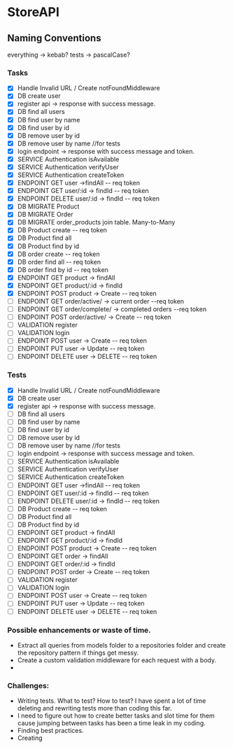 # StoreAPI

## Naming Conventions

everything -> kebab?
tests -> pascalCase?

### Tasks

- [x] Handle Invalid URL / Create notFoundMiddleware
- [x] DB create user
- [x] register api -> response with success message.
- [x] DB find all users
- [x] DB find user by name
- [x] DB find user by id
- [x] DB remove user by id
- [x] DB remove user by name //for tests
- [x] login endpoint -> response with success message and token.
- [x] SERVICE Authentication isAvailable
- [x] SERVICE Authentication verifyUser
- [x] SERVICE Authentication createToken
- [x] ENDPOINT GET user ->findAll -- req token
- [x] ENDPOINT GET user/:id -> findId -- req token
- [x] ENDPOINT DELETE user/:id -> findId -- req token
- [x] DB MIGRATE Product
- [x] DB MIGRATE Order
- [x] DB MIGRATE order_products join table. Many-to-Many
- [x] DB Product create -- req token
- [x] DB Product find all
- [x] DB Product find by id
- [x] DB order create -- req token
- [x] DB order find all -- req token
- [x] DB order find by id -- req token
- [x] ENDPOINT GET product -> findAll
- [x] ENDPOINT GET product/:id -> findId
- [x] ENDPOINT POST product -> Create -- req token
- [ ] ENDPOINT GET order/active/ -> current order --req token
- [ ] ENDPOINT GET order/complete/ -> completed orders --req token
- [ ] ENDPOINT POST order/active/ -> Create -- req token
- [ ] VALIDATION register
- [ ] VALIDATION login
- [ ] ENDPOINT POST user -> Create -- req token
- [ ] ENDPOINT PUT user -> Update -- req token
- [ ] ENDPOINT DELETE user -> DELETE -- req token

### Tests

- [x] Handle Invalid URL / Create notFoundMiddleware
- [x] DB create user
- [x] register api -> response with success message.
- [ ] DB find all users
- [ ] DB find user by name
- [ ] DB find user by id
- [ ] DB remove user by id
- [ ] DB remove user by name //for tests
- [ ] login endpoint -> response with success message and token.
- [ ] SERVICE Authentication isAvailable
- [ ] SERVICE Authentication verifyUser
- [ ] SERVICE Authentication createToken
- [ ] ENDPOINT GET user ->findAll -- req token
- [ ] ENDPOINT GET user/:id -> findId -- req token
- [ ] ENDPOINT DELETE user/:id -> findId -- req token
- [ ] DB Product create -- req token
- [ ] DB Product find all
- [ ] DB Product find by id
- [ ] ENDPOINT GET product -> findAll
- [ ] ENDPOINT GET product/:id -> findId
- [ ] ENDPOINT POST product -> Create -- req token
- [ ] ENDPOINT GET order -> findAll
- [ ] ENDPOINT GET order/:id -> findId
- [ ] ENDPOINT POST order -> Create -- req token
- [ ] VALIDATION register
- [ ] VALIDATION login
- [ ] ENDPOINT POST user -> Create -- req token
- [ ] ENDPOINT PUT user -> Update -- req token
- [ ] ENDPOINT DELETE user -> DELETE -- req token

### Possible enhancements or waste of time.

- Extract all queries from models folder to a repositories folder and create the repository pattern if things get messy.
- Create a custom validation middleware for each request with a body.
-

### Challenges:

- Writing tests. What to test? How to test? I have spent a lot of time deleting and rewriting tests more than coding this far.
- I need to figure out how to create better tasks and slot time for them cause jumping between tasks has been a time leak in my coding.
- Finding best practices.
- Creating
